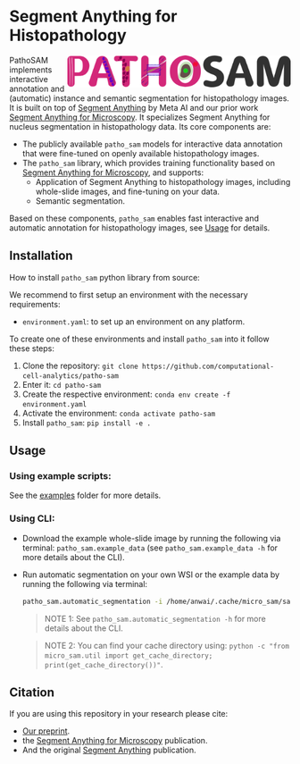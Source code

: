 # Segment Anything for Histopathology

<a href="https://github.com/computational-cell-analytics/patho-sam"><img src="docs/logos/logo.png" width="400" align="right"></a>

PathoSAM implements interactive annotation and (automatic) instance and semantic segmentation for histopathology images. It is built on top of [Segment Anything](https://segment-anything.com/) by Meta AI and our prior work [Segment Anything for Microscopy](https://computational-cell-analytics.github.io/micro-sam/micro_sam.html). It specializes Segment Anything for nucleus segmentation in histopathology data. Its core components are:
- The publicly available `patho_sam` models for interactive data annotation that were fine-tuned on openly available histopathology images.
- The `patho_sam` library, which provides training functionality based on [Segment Anything for Microscopy](https://computational-cell-analytics.github.io/micro-sam/micro_sam.html), and supports:
    - Application of Segment Anything to histopathology images, including whole-slide images, and fine-tuning on your data.
    - Semantic segmentation.

Based on these components, `patho_sam` enables fast interactive and automatic annotation for histopathology images, see [Usage](#usage) for details.

## Installation

How to install `patho_sam` python library from source:

We recommend to first setup an environment with the necessary requirements:

- `environment.yaml`: to set up an environment on any platform.

To create one of these environments and install `patho_sam` into it follow these steps:

1. Clone the repository: `git clone https://github.com/computational-cell-analytics/patho-sam`
2. Enter it: `cd patho-sam`
3. Create the respective environment: `conda env create -f environment.yaml`
4. Activate the environment: `conda activate patho-sam`
5. Install `patho_sam`: `pip install -e .`

## Usage

### Using example scripts:

See the [examples](./examples/) folder for more details.

### Using CLI:

- Download the example whole-slide image by running the following via terminal: `patho_sam.example_data` (see `patho_sam.example_data -h` for more details about the CLI).
- Run automatic segmentation on your own WSI or the example data by running the following via terminal:
    ```bash
    patho_sam.automatic_segmentation -i /home/anwai/.cache/micro_sam/sample_data/whole-slide-histopathology-example-image.svs -o segmentation.tif
    ```

    > NOTE 1: See `patho_sam.automatic_segmentation -h` for more details about the CLI.

    > NOTE 2: You can find your cache directory using: `python -c "from micro_sam.util import get_cache_directory; print(get_cache_directory())"`.


## Citation

If you are using this repository in your research please cite:
- [Our preprint](https://doi.org/10.48550/arXiv.2502.00408).
- the [Segment Anything for Microscopy](https://www.nature.com/articles/s41592-024-02580-4) publication.
- And the original [Segment Anything](https://arxiv.org/abs/2304.02643) publication.
